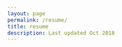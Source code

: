 ```yaml
---
layout: page
permalink: /resume/
title: resume
description: Last updated Oct 2018
---
```


<object data="../projects/html/resume.html"></object>